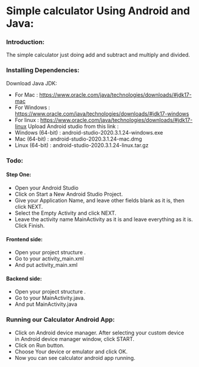 # Simple calculator Using Android and Java:
 
### Introduction:
The simple  calculator just doing add and subtract and multiply and divided.

### Installing Dependencies:
Download Java JDK:
- For Mac : https://www.oracle.com/java/technologies/downloads/#jdk17-mac
- For Windows : https://www.oracle.com/java/technologies/downloads/#jdk17-windows
- For linux : https://www.oracle.com/java/technologies/downloads/#jdk17-linux
Upload Android studio from this link :
- Windows (64-bit) :  android-studio-2020.3.1.24-windows.exe
- Mac (64-bit) : android-studio-2020.3.1.24-mac.dmg
- Linux (64-bit) :  android-studio-2020.3.1.24-linux.tar.gz

### Todo:
#### Step One:
* Open your Android Studio
* Click on Start a New Android Studio Project.
* Give your Application Name, and leave other fields blank as it is, then click NEXT.
* Select the Empty Activity and click NEXT.
* Leave the activity name MainActivity as it is and leave everything as it is. Click Finish.

#### Frontend side:
* Open your project structure .
* Go to your activity_main.xml
* And put activity_main.xml

#### Backend side:

* Open your project structure .
* Go to your MainActivity.java.
* And put  MainActivity.java

### Running our Calculator Android App:
* Click on Android device manager. After selecting your custom device in Android device manager window, click START.
* Click on Run button.
* Choose Your device or emulator and click OK.
* Now you can see calculator android app running.
